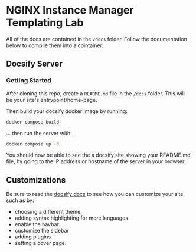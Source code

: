 # NGINX Instance Manager Templating Lab

All of the docs are contained in the `/docs` folder. Follow the documentation below to compile them into a cointainer.

## Docsify Server

### Getting Started

After cloning this repo, create a `README.md` file in the `/docs` folder. This will be your site's entrypoint/home-page.

Then build your docsify docker image by running:

```bash
docker compose build
```

... then run the server with:

```bash
docker compose up -d
```

You should now be able to see the a docsify site showing your README.md file, by going to the IP address or hostname of
the server in your browser.


## Customizations
Be sure to read the [docsify docs](https://docsify.js.org/#/?id=docsifyS) to see how you can customize your site, such as by:

* choosing a different theme.
* adding syntax highlighting for more languages
* enable the navbar.
* customize the sidebar
* adding plugins.
* setting a cover page.
